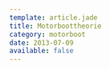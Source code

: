 ```yaml
---
template: article.jade
title: Motorboottheorie
category: motorboot
date: 2013-07-09
available: false
---
```

